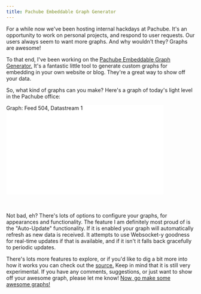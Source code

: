 ```yaml
---
title: Pachube Embeddable Graph Generator
---
```


For a while now we've been hosting internal hackdays at Pachube.  It's an opportunity to work on personal projects, and respond to user requests.  Our users always seem to want more graphs. And why wouldn't they?  Graphs are awesome!

To that end, I've been working on the [Pachube Embeddable Graph Generator.](http://pachube.github.com/pachube_graph_library)  It's a fantastic little tool to generate custom graphs for embedding in your own website or blog.  They're a great way to show off your data.

So, what kind of graphs can you make? Here's a graph of today's light level in the Pachube office:

<div id="graph" class="pachube-graph" pachube-resource="feeds/504/datastreams/1" pachube-key="1iObDqRLQTi6Z3L-Gf7rKBJfSfSvrwFsmE83KrpYtCY" pachube-options="timespan:24 hours;background-color:#FFFFFF;line-color:#FF0066;grid-color:#EFEFEF;border-color:#9D9D9D;text-color:#555555;" style="width:420px;height:240px;background:white;">
  Graph: Feed 504, Datastream 1
</div>
<script type="text/javascript" src="http://pachube.github.com/pachube_graph_library/lib/PachubeLoader.js">
</script>
<br />
<br />
 
Not bad, eh? There's lots of options to configure your graphs, for appearances and functionality.  The feature I am definitely most proud of is the "Auto-Update" functionality.  If it is enabled your graph will automatically refresh as new data is received.  It attempts to use Websocket-y goodness for real-time updates if that is available, and if it isn't it falls back gracefully to periodic updates.

There's lots more features to explore, or if you'd like to dig a bit more into how it works you can check out the [source.](http://github.com/pachube/pachube_graph_library)  Keep in mind that it is still very experimental. If you have any comments, suggestions, or just want to show off your awesome graph, please let me know! [Now, go make some awesome graphs!](http://pachube.github.com/pachube_graph_library)
